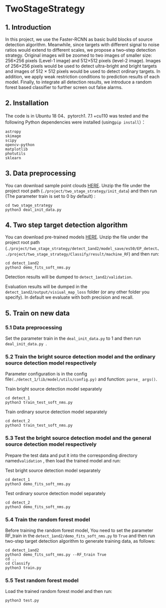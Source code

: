 # TwoStageStrategy
##   1. Introduction

In this project, we use the Faster-RCNN as basic build blocks of source detection algorithm. Meanwhile, since targets with different signal to noise ratios would extend to different scales, we propose a two–step detection strategy. Original images will be zoomed to two images of smaller size: 256×256 pixels (Level-1 image) and 512×512 pixels (level-2 image). Images of 256×256 pixels would be used to detect ultra-bright and bright targets and images of 512 × 512 pixels would be used to detect ordinary targets. In addition, we apply weak restriction conditions to prediction results of each model. Finally, to integrate all detection results, we introduce a random forest based classifier to further screen out false alarms. 

## 2. Installation

The code is in Ubuntu 18 04、pytorch1. 7.1 +cu110 was tested and the following Python dependencies were installed (using`pip install`）：

```
astropy
skimage
scipy
opencv-python
matplotlib
photutils
sklearn

```

## 3. Data preprocessing

You can download sample point clouds [HERE](https://drive.google.com/file/d/1oem0w5y5pjo2whBhAqTtuaYuyBu1OG8l/view?usp=sharing). Unzip the file under the project root path (`./project/two_stage_strategy/init_data`) and then run (The parameter train is set to 0 by default) :

```
cd two_stage_strategy
python3 deal_init_data.py
```

## 4. Two step target detection algorithm

You can download pre-trained models [HERE](https://drive.google.com/file/d/1oem0w5y5pjo2whBhAqTtuaYuyBu1OG8l/view?usp=sharing). Unzip the file under the project root path (`./project/two_stage_strategy/detect_1and2/model_save/es50/EP_detect`、`./project/two_stage_strategy/Classify/result/machine_RF`)  and then run:

```
cd detect_1and2
python3 demo_fits_soft_nms.py
```

Detection results will be dumped to `detect_1and2/validation`.

Evaluation results will be dumped in the `detect_1and2/output/visiual_map_loss` folder (or any other folder you specify). In default we evaluate with both precision  and recall.

## 5. Train on new data

### 5.1 Data preprocessing 

Set the parameter train in the `deal_init_data.py` to 1 and then  run  `deal_init_data.py `.

###  5.2 Train the bright source detection model and the ordinary source detection model respectively 

Parameter configuration is in the config file`(./detect_1/lib/model/utils/config.py)` and function: `parse_ args()`.

Train bright source detection model separately

```
cd detect_1
python3 train_test_soft_nms.py
```

Train ordinary source detection model separately

```
cd detect_2
python3 train_test_soft_nms.py
```

### 5.3  Test the bright source detection model and the general source detection model respectively 

Prepare the test data and put it into the corresponding directory named`validation` , then load the trained model and run:

Test bright source detection model separately

```
cd detect_1
python3 demo_fits_soft_nms.py
```

Test ordinary source detection model separately

```
cd detect_2
python3 demo_fits_soft_nms.py
```

### 5.4 Train the random forest model

Before training the random forest model,  You need  to set the parameter RF_train in the `detect_1and2/demo_fits_soft_nms.py` to `True` and then run  two-step target detection algorithm to generate training data, as follows:

```
cd detect_1and2
python3 demo_fits_soft_nms.py --RF_train True
cd ..
cd Classify
python3 train.py
```

### 5.5 Test random forest model 

Load the trained random forest model and then run:

```
python3 test.py
```
